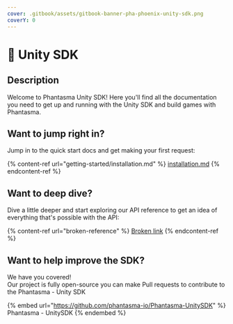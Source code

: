 ```yaml
---
cover: .gitbook/assets/gitbook-banner-pha-phoenix-unity-sdk.png
coverY: 0
---
```


# 👋 Unity SDK

## Description

Welcome to Phantasma Unity SDK! Here you'll find all the documentation you need to get up and running with the Unity SDK and build games with Phantasma.

## Want to jump right in?

Jump in to the quick start docs and get making your first request:

{% content-ref url="getting-started/installation.md" %}
[installation.md](getting-started/installation.md)
{% endcontent-ref %}

## Want to deep dive?

Dive a little deeper and start exploring our API reference to get an idea of everything that's possible with the API:

{% content-ref url="broken-reference" %}
[Broken link](broken-reference)
{% endcontent-ref %}

## Want to help improve the SDK?

We have you covered!\
Our project is fully open-source you can make Pull requests to contribute to the Phantasma - Unity SDK

{% embed url="https://github.com/phantasma-io/Phantasma-UnitySDK" %}
Phantasma - UnitySDK
{% endembed %}
